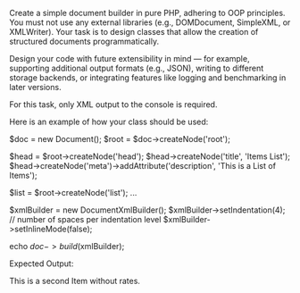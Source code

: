 Create a simple document builder in pure PHP, adhering to OOP principles. You must not use any external libraries (e.g., DOMDocument, SimpleXML, or XMLWriter). Your task is to design classes that allow the creation of structured documents programmatically.

Design your code with future extensibility in mind — for example, supporting additional output formats (e.g., JSON), writing to different storage backends, or integrating features like logging and benchmarking in later versions.

For this task, only XML output to the console is required.

Here is an example of how your class should be used:

$doc = new Document();
$root = $doc->createNode('root');

$head = $root->createNode('head');
$head->createNode('title', 'Items List');
$head->createNode('meta')->addAttribute('description', 'This is a List of Items');

$list = $root->createNode('list');
...

$xmlBuilder = new DocumentXmlBuilder();
$xmlBuilder->setIndentation(4); // number of spaces per indentation level
$xmlBuilder->setInlineMode(false);

echo $doc->build($xmlBuilder);

Expected Output:

<root>
<head>
    		<title>Items List</title>
    	<meta description="This is a List of Items"/>
	</head>
	<list>
    		<item>
        	<title>Item 1</title>
        	<rates is-taxable="true">
            			<regular-rate value="10.3" />
            	<member-rate value="5.0" />
        	</rates>
        	<description />
    	</item>
    		<item>
        	<title>Item 2</title>
        	<description>This is a second Item without rates.</description>
    	</item>
	</list>
</root>
